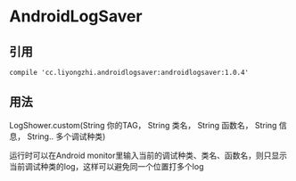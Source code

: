 # AndroidLogSaver

## 引用

    compile 'cc.liyongzhi.androidlogsaver:androidlogsaver:1.0.4'

## 用法

  LogShower.custom(String 你的TAG， String 类名， String 函数名， String 信息， String.. 多个调试种类)
  
  
  运行时可以在Android monitor里输入当前的调试种类、类名、函数名，则只显示当前调试种类的log，这样可以避免同一个位置打多个log

